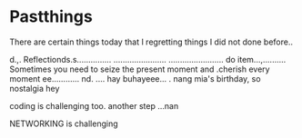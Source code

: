 # Pastthings

There are certain things today that I regretting things I did not done before..

d.,.
Reflectionds.s...............
.......................
........................
do item...,..........
Sometimes you need to seize the present moment and .cherish every moment ee............
nd.
....
hay buhayeee...
.
nang mia's birthday, so nostalgia
hey

coding is challenging too.
another step ...nan

NETWORKING is challenging 

